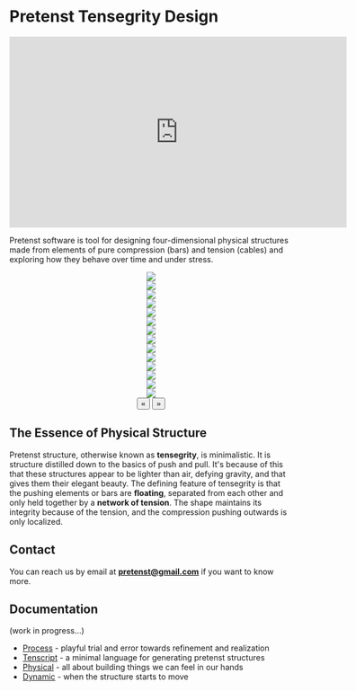 <link rel="stylesheet" href="https://cdn.jsdelivr.net/npm/glider-js@1/glider.min.css">
<script src="https://cdn.jsdelivr.net/npm/glider-js@1/glider.min.js"></script>
<link rel="shortcut icon" type="image/x-icon" href="favicon.ico">

# Pretenst Tensegrity Design

<iframe width="600" height="340" src="https://www.youtube.com/embed/SIyi6v5fbaA" frameborder="0" allow="accelerometer; autoplay; encrypted-media; gyroscope; picture-in-picture" allowfullscreen></iframe>

Pretenst software is tool for designing four-dimensional physical structures made from elements of pure compression (bars) and tension (cables) and exploring how they behave over time and under stress.

<div class="glider-contain" style="text-align: center; margin-bottom: 15px;">
  <div class="glider">
    <div><a href="images/ray/a.jpg" target="_BLANK"><img src="images/ray/a_.jpg"></a></div>
    <div><a href="images/ray/b.png" target="_BLANK"><img src="images/ray/b_.png"></a></div>
    <div><a href="images/ray/c.png" target="_BLANK"><img src="images/ray/c_.png"></a></div>
    <div><a href="images/ray/d.png" target="_BLANK"><img src="images/ray/d_.png"></a></div>
    <div><a href="images/ray/e.png" target="_BLANK"><img src="images/ray/e_.png"></a></div>
    <div><a href="images/ray/f.png" target="_BLANK"><img src="images/ray/f_.png"></a></div>
    <div><a href="images/ray/g.png" target="_BLANK"><img src="images/ray/g_.png"></a></div>
    <div><a href="images/ray/h.png" target="_BLANK"><img src="images/ray/h_.png"></a></div>
    <div><a href="images/ray/i.png" target="_BLANK"><img src="images/ray/i_.png"></a></div>
    <div><a href="images/ray/j.png" target="_BLANK"><img src="images/ray/j_.png"></a></div>
    <div><a href="images/ray/k.png" target="_BLANK"><img src="images/ray/k_.png"></a></div>
    <div><a href="images/ray/l.jpg" target="_BLANK"><img src="images/ray/l_.jpg"></a></div>
    <div><a href="images/ray/m.png" target="_BLANK"><img src="images/ray/m_.png"></a></div>
    <div><a href="images/ray/n.png" target="_BLANK"><img src="images/ray/n_.png"></a></div>
  </div>
  <button role="button" aria-label="Previous" class="glider-prev">«</button>
  <button role="button" aria-label="Next" class="glider-next">»</button>
  <div role="tablist" class="dots"></div>
</div>

## The Essence of Physical Structure

Pretenst structure, otherwise known as **tensegrity**, is minimalistic. It is structure distilled down to the basics of push and pull. It's because of this that these structures appear to be lighter than air, defying gravity, and that gives them their elegant beauty. The defining feature of tensegrity is that the pushing elements or bars are **floating**, separated from each other and only held together by a **network of tension**. The shape maintains its integrity because of the tension, and the compression pushing outwards is only localized.

## Contact

You can reach us by email at [**pretenst@gmail.com**](mailto:pretenst@gmail.com?subject=Pretenst%20Tensegrity%20Design) if you want to know more.

## Documentation

(work in progress...)

* [Process](process.md) - playful trial and error towards refinement and realization
* [Tenscript](tenscript.md) - a minimal language for generating pretenst structures
* [Physical](physical.md) - all about building things we can feel in our hands
* [Dynamic](dynamic.md) - when the structure starts to move

<script>window.addEventListener('load', function(){ new Glider(document.querySelector('.glider'), { dots: '.dots', arrows: {prev: '.glider-prev',    next: '.glider-next'  }})})</script>

